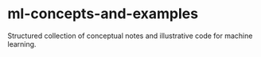 # ml-concepts-and-examples
Structured collection of conceptual notes and illustrative code for machine learning.
